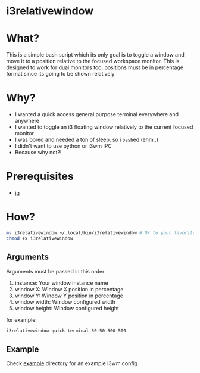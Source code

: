 # i3relativewindow

# What?

This is a simple bash script which its only goal is to toggle a window and move it to a position relative to the focused workspace monitor. This is designed to work for dual monitors too, positions must be in percentage format since its going to be shown relatively

# Why?

- I wanted a quick access general purpose terminal everywhere and anywhere
- I wanted to toggle an i3 floating window relatively to the current focused monitor
- I was bored and needed a ton of sleep, so i `bash`ed (ehm..)
- I didn't want to use python or i3wm IPC
- Because why not?!

# Prerequisites

- [jq](https://stedolan.github.io/jq/download/)

# How?

```bash
mv i3relativewindow ~/.local/bin/i3relativewindow # Or to your favorite bin location
chmod +x i3relativewindow
```

## Arguments

Arguments must be passed in this order

1. instance: Your window instance name
2. window X: Window X position in percentage 
3. window Y: Window Y position in percentage 
4. window width: Window configured width
4. window height: Window configured height

for example:

```bash
i3relativewindow quick-terminal 50 50 500 500
```

## Example

Check [example](./example) directory for an example i3wm config
